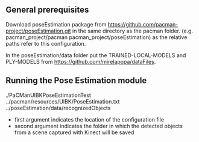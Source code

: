 General prerequisites
---------------------

Download poseEstimation package from https://github.com/pacman-project/poseEstimation.git in the same directory as the pacman folder.
(e.g. pacman_project/pacman
      pacman_project/poseEstimation) as the relative paths refer to this configuration.

In the poseEstimation/data folder put the TRAINED-LOCAL-MODELS and PLY-MODELS from https://github.com/mirelapopa/dataFiles.

Running the Pose Estimation module
---------------------------------
./PaCManUIBKPoseEstimationTest ../pacman/resources/UIBK/PoseEstimation.txt ../poseEstimation/data/recognizedObjects

 - first argument indicates the location of the configuration file 
 - second argument indicates the folder in which the detected objects from a scene captured with Kinect will be saved

